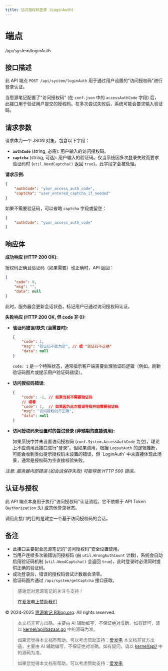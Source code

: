 ```yaml
---
title: 访问授权码登录 (LoginAuth)
---
```

# 端点

/api/system/loginAuth

## 接口描述

此 API 端点 `POST /api/system/loginAuth` 用于通过用户设置的"访问授权码"进行登录认证。

当思源笔记配置了"访问授权码" (在 `conf.json` 中的 `accessAuthCode` 字段) 后，此接口用于验证用户提交的授权码。在多次尝试失败后，系统可能会要求输入验证码。

## 请求参数

请求体为一个 JSON 对象，包含以下字段：

-   **`authCode`** (string, 必需): 用户输入的访问授权码。
-   **`captcha`** (string, 可选): 用户输入的验证码。仅当系统因多次登录失败而要求验证码时 (`util.NeedCaptcha()` 返回 `true`)，此字段才会被处理。

**请求示例:**

```json
{
    "authCode": "your_access_auth_code",
    "captcha": "user_entered_captcha_if_needed"
}
```

如果不需要验证码，可以省略 `captcha` 字段或留空：

```json
{
    "authCode": "your_access_auth_code"
}
```

## 响应体

**成功响应 (HTTP 200 OK):**

授权码正确且验证码（如果需要）也正确时，API 返回：

```json
{
    "code": 0,
    "msg": "",
    "data": null
}
```

此时，服务器会更新会话状态，标记用户已通过访问授权码认证。

**失败响应 (HTTP 200 OK, 但 code 非 0):**

-   **验证码错误/缺失 (当需要时):**
    
    ```json
    {
        "code": 1,
        "msg": "验证码不能为空", // 或 "验证码不正确"
        "data": null
    }
    ```
    
    `code: 1` 是一个特殊状态，通常指示客户端需要处理验证码逻辑（例如，刷新验证码图片或提示用户验证码错误）。
    
-   **访问授权码错误:**
    
    ```json
    {
        "code": -1, // 如果当前不需要验证码
        // 或者
        "code": 1,  // 如果因为此次错误导致开始需要验证码
        "msg": "访问授权码不正确",
        "data": null
    }
    ```
    
-   **访问授权码未设置时的尝试登录 (非预期的直接调用):**
    
    如果系统中并未设置访问授权码 (`conf.System.AccessAuthCode` 为空)，理论上不应调用此接口进行"登录"。但如果调用，根据 `LogoutAuth` 的逻辑推断，可能会收到类似提示授权码未设置的错误，但 \`LoginAuth\` 中未直接体现此场景，通常是授权码为空直接校验失败。
    

_注意: 服务器内部错误 (如会话保存失败) 可能导致 HTTP 500 错误。_

## 认证与授权

此 API 端点本身用于执行"访问授权码"认证流程。它不依赖于 API Token (`Authorization` 头) 或其他登录状态。

调用此接口的目的是建立一个基于访问授权码的会话。

## 备注

-   此接口主要配合思源笔记的"访问授权码"安全设置使用。
-   当用户连续多次输错访问授权码 (由 `util.WrongAuthCount` 计数)，系统会自动启用验证码机制 (`util.NeedCaptcha()` 会返回 `true`)，此时登录时必须同时提供正确的验证码。
-   成功登录后，错误的授权码尝试计数器会清零。
-   验证码图片通过 `/api/system/getCaptcha` 接口获取。

> 感谢您对思源笔记的关注与支持！
> 
> [在爱发电上赞助我们](https://afdian.com/a/leolee9086?tab=feed)

© 2024-2025 [思源笔记 B3log.org](https://b3log.org/siyuan). All rights reserved.
> 本文档非官方出品，主要由 AI 辅助编写，不保证绝对准确。如有疑问，请以 [kernel/api/bazaar.go](https://github.com/siyuan-note/siyuan/blob/master/kernel/api/bazaar.go) 中的源码为准。
> 
> 如果您觉得本文档有帮助，可以考虑赞助支持：[爱发电](https://afdian.com/a/leolee9086?tab=feed)
> 本文档非官方出品，主要由 AI 辅助编写，不保证绝对准确。如有疑问，请以 [kernel/api/](https://github.com/siyuan-note/siyuan/blob/master/kernel/api/) 中的源码为准。
> 
> 如果您觉得本文档有帮助，可以考虑赞助支持：[爱发电](https://afdian.com/a/leolee9086?tab=feed)
